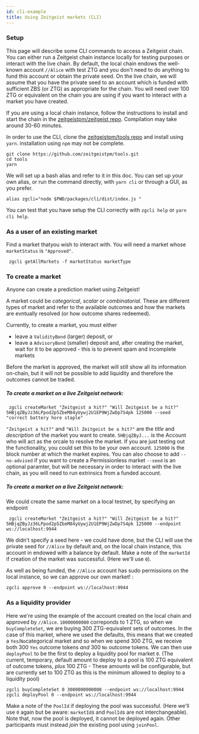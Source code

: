 ```yaml
---
id: cli-example
title: Using Zeitgeist markets (CLI)
---
```


### Setup

This page will describe some CLI commands to access a Zeitgeist chain. You can either run a Zeitgeist chain instance locally for testing purposes or interact with the live chain. By default, the local chain endows the well-known account `//Alice` with test ZTG and you don't need to do anything to fund this account or obtain the private seed. On the live chain, we will assume that you have the private seed to an account which is funded with sufficient ZBS (or ZTG) as appropriate for the chain. You will need over 100 ZTG or equivalent on the chain you are using if you want to interact with a market you have created.

If you are using a local chain instance, follow the instructions to install and start the chain in the [zeitgeistpm/zeitgeist repo](https://github.com/zeitgeistpm/zeitgeist). Compilation may take around 30-60 minutes.

In order to use the CLI, clone the [zeitgeistpm/tools repo](https://github.com/zeitgeistpm/tools) and install using `yarn`. installation using `npm` may not be complete.

```
git clone https://github.com/zeitgeistpm/tools.git
cd tools
yarn
```

We will set up a bash alias and refer to it in this doc. You can set up your own alias, or run the command directly, with `yarn cli` or through a GUI, as you prefer.

```
alias zgcli="node $PWD/packages/cli/dist/index.js "
```

You can test that you have setup the CLI correctly with `zgcli help` or `yarn cli help`.

### As a user of an existing market

Find a market thatyou wish to interact with. You will need a market whose `marketStatus` is `"Approved"`.

```
 zgcli getAllMarkets -f marketStatus marketType
```

### To create a market

Anyone can create a prediction market using Zeitgeist!

A market could be _categorical_, _scalar_ or _combinatorial_. These are different types of market and refer to the available outcomes and how the markets are evntually resolved (or how outcome shares redeemed).

Currently, to create a market, you must either

- leave a `ValidityBond` (larger) deposit, or
- leave a `AdvisoryBond` (smaller) deposit and, after creating the market, wait for it to be approved - this is to prevent spam and incomplete markets

Before the market is approved, the market will still show all its information on-chain, but it will not be possible to add liquidity and therefore the outcomes cannot be traded.

##### To create a market on a live Zeitgeist network:

```
 zgcli createMarket "Zeitgeist a hit?" "Will Zeitgeist be a hit?" 5HBjqZByJz36LPpod2p5ZbeM84yUywj2U1EP9WjZwDp7S4pk 125000 --seed "correct battery hore staple"

```

`"Zeitgeist a hit?"` and `"Will Zeitgeist be a hit?"` are the _title_ and _description_ of the market you want to create. `5HBjqZByJ...` is the Account who will act as the orcale to resolve the market. If you are just testing out the functionality, you could set this to be your own account. `125000` is the block number at which the market expires. You can also choose to add `--no-advised` if you want to create a Permissionless market `--seed` is an optional paramter, but will be necessary in order to interact with the live chain, as you will need to run extrinsics from a funded account.

##### To create a market on a live Zeitgeist network:

We could create the same market on a local testnet, by specifying an endpoint

```
 zgcli createMarket "Zeitgeist a hit?" "Will Zeitgeist be a hit?" 5HBjqZByJz36LPpod2p5ZbeM84yUywj2U1EP9WjZwDp7S4pk 125000 --endpoint ws://localhost:9944
```

We didn't specify a seed here - we could have done, but the CLI will use the private seed for `//Alice` by default and, on the local chain instance, this account in endowed with a balance by default. Make a note of the `marketId` if creation of the market was successful. (Here we'll use `0`).

As well as being funded, the `//Alice` account has sudo permissions on the local instance, so we can approve our own market! :

```
zgcli approve 0 --endpoint ws://localhost:9944
```

### As a liquidity provider

Here we're using the example of the account created on the local chain and approved by `//Alice`. `10000000000` correponds to 1 ZTG, so when we `buyCompleteSet`, we are buying 300 ZTG-equivalent sets of outcomes. In the case of this market, where we used the defaults, this means that we created a `Yes`/`No`categorical market and so when we spend 300 ZTG, we receive both 300 `Yes` outcome tokens _and_ 300 `No` outcome tokens. We can then use `deployPool` to be the first to deploy a liquidity pool for market `0`. (The current, temporary, default amount to deploy to a pool is 100 ZTG equivalent of outcome tokens, _plus_ 100 ZTG - These amounts will be configurable, but are currently set to 100 ZTG as this is the minimum allowed to deploy to a liquidity pool)

```
zgcli buyCompleteSet 0 3000000000000 --endpoint ws://localhost:9944
zgcli deployPool 0 --endpoint ws://localhost:9944
```

Make a note of the `PoolId` if deploying the pool was successful. (Here we'll use `0` again but be aware: `marketId`s and `PoolId`s are not interchangeable). Note that, now the pool is deployed, it cannot be deployed again. Other participants must instead _join_ the existing pool using `joinPool`.
